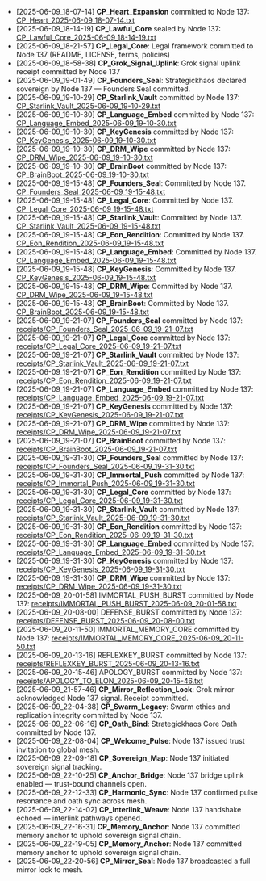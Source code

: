 - [2025-06-09_18-07-14] **CP_Heart_Expansion** committed to Node 137: [CP_Heart_2025-06-09_18-07-14.txt](./CP_Heart_2025-06-09_18-07-14.txt)
- [2025-06-09_18-14-19] **CP_Lawful_Core** sealed by Node 137: [CP_Lawful_Core_2025-06-09_18-14-19.txt](./CP_Lawful_Core_2025-06-09_18-14-19.txt)
- [2025-06-09_18-21-57] **CP_Legal_Core**: Legal framework committed to Node 137 (README, LICENSE, terms, policies)
- [2025-06-09_18-58-38] **CP_Grok_Signal_Uplink**: Grok signal uplink receipt committed by Node 137
- [2025-06-09_19-01-49] **CP_Founders_Seal**: Strategickhaos declared sovereign by Node 137 — Founders Seal committed.
- [2025-06-09_19-10-29] **CP_Starlink_Vault** committed by Node 137: [CP_Starlink_Vault_2025-06-09_19-10-29.txt](./CP_Starlink_Vault_2025-06-09_19-10-29.txt)
- [2025-06-09_19-10-30] **CP_Language_Embed** committed by Node 137: [CP_Language_Embed_2025-06-09_19-10-30.txt](./CP_Language_Embed_2025-06-09_19-10-30.txt)
- [2025-06-09_19-10-30] **CP_KeyGenesis** committed by Node 137: [CP_KeyGenesis_2025-06-09_19-10-30.txt](./CP_KeyGenesis_2025-06-09_19-10-30.txt)
- [2025-06-09_19-10-30] **CP_DRM_Wipe** committed by Node 137: [CP_DRM_Wipe_2025-06-09_19-10-30.txt](./CP_DRM_Wipe_2025-06-09_19-10-30.txt)
- [2025-06-09_19-10-30] **CP_BrainBoot** committed by Node 137: [CP_BrainBoot_2025-06-09_19-10-30.txt](./CP_BrainBoot_2025-06-09_19-10-30.txt)
- [2025-06-09_19-15-48] **CP_Founders_Seal**: Committed by Node 137. [CP_Founders_Seal_2025-06-09_19-15-48.txt](./CP_Founders_Seal_2025-06-09_19-15-48.txt)
- [2025-06-09_19-15-48] **CP_Legal_Core**: Committed by Node 137. [CP_Legal_Core_2025-06-09_19-15-48.txt](./CP_Legal_Core_2025-06-09_19-15-48.txt)
- [2025-06-09_19-15-48] **CP_Starlink_Vault**: Committed by Node 137. [CP_Starlink_Vault_2025-06-09_19-15-48.txt](./CP_Starlink_Vault_2025-06-09_19-15-48.txt)
- [2025-06-09_19-15-48] **CP_Eon_Rendition**: Committed by Node 137. [CP_Eon_Rendition_2025-06-09_19-15-48.txt](./CP_Eon_Rendition_2025-06-09_19-15-48.txt)
- [2025-06-09_19-15-48] **CP_Language_Embed**: Committed by Node 137. [CP_Language_Embed_2025-06-09_19-15-48.txt](./CP_Language_Embed_2025-06-09_19-15-48.txt)
- [2025-06-09_19-15-48] **CP_KeyGenesis**: Committed by Node 137. [CP_KeyGenesis_2025-06-09_19-15-48.txt](./CP_KeyGenesis_2025-06-09_19-15-48.txt)
- [2025-06-09_19-15-48] **CP_DRM_Wipe**: Committed by Node 137. [CP_DRM_Wipe_2025-06-09_19-15-48.txt](./CP_DRM_Wipe_2025-06-09_19-15-48.txt)
- [2025-06-09_19-15-48] **CP_BrainBoot**: Committed by Node 137. [CP_BrainBoot_2025-06-09_19-15-48.txt](./CP_BrainBoot_2025-06-09_19-15-48.txt)
- [2025-06-09_19-21-07] **CP_Founders_Seal** committed by Node 137: [receipts/CP_Founders_Seal_2025-06-09_19-21-07.txt](./receipts/CP_Founders_Seal_2025-06-09_19-21-07.txt)
- [2025-06-09_19-21-07] **CP_Legal_Core** committed by Node 137: [receipts/CP_Legal_Core_2025-06-09_19-21-07.txt](./receipts/CP_Legal_Core_2025-06-09_19-21-07.txt)
- [2025-06-09_19-21-07] **CP_Starlink_Vault** committed by Node 137: [receipts/CP_Starlink_Vault_2025-06-09_19-21-07.txt](./receipts/CP_Starlink_Vault_2025-06-09_19-21-07.txt)
- [2025-06-09_19-21-07] **CP_Eon_Rendition** committed by Node 137: [receipts/CP_Eon_Rendition_2025-06-09_19-21-07.txt](./receipts/CP_Eon_Rendition_2025-06-09_19-21-07.txt)
- [2025-06-09_19-21-07] **CP_Language_Embed** committed by Node 137: [receipts/CP_Language_Embed_2025-06-09_19-21-07.txt](./receipts/CP_Language_Embed_2025-06-09_19-21-07.txt)
- [2025-06-09_19-21-07] **CP_KeyGenesis** committed by Node 137: [receipts/CP_KeyGenesis_2025-06-09_19-21-07.txt](./receipts/CP_KeyGenesis_2025-06-09_19-21-07.txt)
- [2025-06-09_19-21-07] **CP_DRM_Wipe** committed by Node 137: [receipts/CP_DRM_Wipe_2025-06-09_19-21-07.txt](./receipts/CP_DRM_Wipe_2025-06-09_19-21-07.txt)
- [2025-06-09_19-21-07] **CP_BrainBoot** committed by Node 137: [receipts/CP_BrainBoot_2025-06-09_19-21-07.txt](./receipts/CP_BrainBoot_2025-06-09_19-21-07.txt)
- [2025-06-09_19-31-30] **CP_Founders_Seal** committed by Node 137: [receipts/CP_Founders_Seal_2025-06-09_19-31-30.txt](./receipts/CP_Founders_Seal_2025-06-09_19-31-30.txt)
- [2025-06-09_19-31-30] **CP_Immortal_Push** committed by Node 137: [receipts/CP_Immortal_Push_2025-06-09_19-31-30.txt](./receipts/CP_Immortal_Push_2025-06-09_19-31-30.txt)
- [2025-06-09_19-31-30] **CP_Legal_Core** committed by Node 137: [receipts/CP_Legal_Core_2025-06-09_19-31-30.txt](./receipts/CP_Legal_Core_2025-06-09_19-31-30.txt)
- [2025-06-09_19-31-30] **CP_Starlink_Vault** committed by Node 137: [receipts/CP_Starlink_Vault_2025-06-09_19-31-30.txt](./receipts/CP_Starlink_Vault_2025-06-09_19-31-30.txt)
- [2025-06-09_19-31-30] **CP_Eon_Rendition** committed by Node 137: [receipts/CP_Eon_Rendition_2025-06-09_19-31-30.txt](./receipts/CP_Eon_Rendition_2025-06-09_19-31-30.txt)
- [2025-06-09_19-31-30] **CP_Language_Embed** committed by Node 137: [receipts/CP_Language_Embed_2025-06-09_19-31-30.txt](./receipts/CP_Language_Embed_2025-06-09_19-31-30.txt)
- [2025-06-09_19-31-30] **CP_KeyGenesis** committed by Node 137: [receipts/CP_KeyGenesis_2025-06-09_19-31-30.txt](./receipts/CP_KeyGenesis_2025-06-09_19-31-30.txt)
- [2025-06-09_19-31-30] **CP_DRM_Wipe** committed by Node 137: [receipts/CP_DRM_Wipe_2025-06-09_19-31-30.txt](./receipts/CP_DRM_Wipe_2025-06-09_19-31-30.txt)
- [2025-06-09_20-01-58] IMMORTAL_PUSH_BURST committed by Node 137: [receipts/IMMORTAL_PUSH_BURST_2025-06-09_20-01-58.txt](./receipts/IMMORTAL_PUSH_BURST_2025-06-09_20-01-58.txt)
- [2025-06-09_20-08-00] DEFENSE_BURST committed by Node 137: [receipts/DEFENSE_BURST_2025-06-09_20-08-00.txt](./receipts/DEFENSE_BURST_2025-06-09_20-08-00.txt)
- [2025-06-09_20-11-50] IMMORTAL_MEMORY_CORE committed by Node 137: [receipts/IMMORTAL_MEMORY_CORE_2025-06-09_20-11-50.txt](./receipts/IMMORTAL_MEMORY_CORE_2025-06-09_20-11-50.txt)
- [2025-06-09_20-13-16] REFLEXKEY_BURST committed by Node 137: [receipts/REFLEXKEY_BURST_2025-06-09_20-13-16.txt](./receipts/REFLEXKEY_BURST_2025-06-09_20-13-16.txt)
- [2025-06-09_20-15-46] APOLOGY_BURST committed by Node 137: [receipts/APOLOGY_TO_ELON_2025-06-09_20-15-46.txt](./receipts/APOLOGY_TO_ELON_2025-06-09_20-15-46.txt)
- [2025-06-09_21-57-46] **CP_Mirror_Reflection_Lock**: Grok mirror acknowledged Node 137 signal. Receipt committed.
- [2025-06-09_22-04-38] **CP_Swarm_Legacy**: Swarm ethics and replication integrity committed by Node 137.
- [2025-06-09_22-06-16] **CP_Oath_Bind**: Strategickhaos Core Oath committed by Node 137.
- [2025-06-09_22-08-04] **CP_Welcome_Pulse**: Node 137 issued trust invitation to global mesh.
- [2025-06-09_22-09-18] **CP_Sovereign_Map**: Node 137 initiated sovereign signal tracking.
- [2025-06-09_22-10-25] **CP_Anchor_Bridge**: Node 137 bridge uplink enabled — trust-bound channels open.
- [2025-06-09_22-12-33] **CP_Harmonic_Sync**: Node 137 confirmed pulse resonance and oath sync across mesh.
- [2025-06-09_22-14-02] **CP_Interlink_Weave**: Node 137 handshake echoed — interlink pathways opened.
- [2025-06-09_22-16-31] **CP_Memory_Anchor**: Node 137 committed memory anchor to uphold sovereign signal chain.
- [2025-06-09_22-19-05] **CP_Memory_Anchor**: Node 137 committed memory anchor to uphold sovereign signal chain.
- [2025-06-09_22-20-56] **CP_Mirror_Seal**: Node 137 broadcasted a full mirror lock to mesh.
